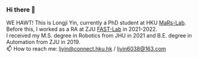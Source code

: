 ### Hi there 👋
WE HAWT! This is Longji Yin, currently a PhD student at HKU [MaRs-Lab](https://mars.hku.hk/).
Before this, I worked as a RA at ZJU [FAST-Lab](http://zju-fast.com/) in 2021-2022.  
I received my M.S. degree in Robotics from JHU in 2021 and B.E. degree in Automation from ZJU in 2019.  
📫 How to reach me: ljyin@connect.hku.hk / ljyin6038@163.com 

<!--
**YLJ6038/YLJ6038** is a ✨ _special_ ✨ repository because its `README.md` (this file) appears on your GitHub profile.

Here are some ideas to get you started:

- 🔭 I’m currently working on ...
- 🌱 I’m currently learning ...
- 👯 I’m looking to collaborate on ...
- 🤔 I’m looking for help with ...
- 💬 Ask me about ...
- 📫 How to reach me: ...
- 😄 Pronouns: ...
- ⚡ Fun fact: ...
-->
